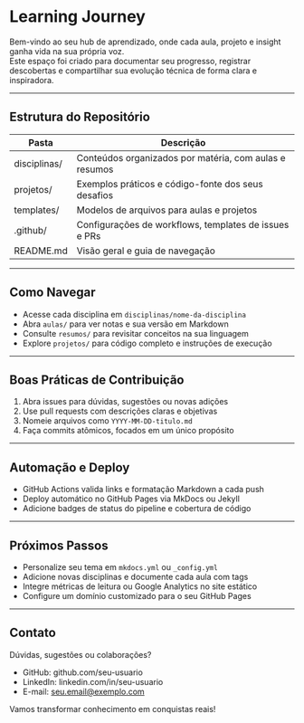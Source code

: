 # Learning Journey

Bem-vindo ao seu hub de aprendizado, onde cada aula, projeto e insight ganha vida na sua própria voz.  
Este espaço foi criado para documentar seu progresso, registrar descobertas e compartilhar sua evolução técnica de forma clara e inspiradora.  

---

## Estrutura do Repositório

| Pasta         | Descrição                                                   |
|---------------|-------------------------------------------------------------|
| disciplinas/  | Conteúdos organizados por matéria, com aulas e resumos      |
| projetos/     | Exemplos práticos e código-fonte dos seus desafios          |
| templates/    | Modelos de arquivos para aulas e projetos                   |
| .github/      | Configurações de workflows, templates de issues e PRs       |
| README.md     | Visão geral e guia de navegação                             |

---

## Como Navegar

- Acesse cada disciplina em `disciplinas/nome-da-disciplina`  
- Abra `aulas/` para ver notas e sua versão em Markdown  
- Consulte `resumos/` para revisitar conceitos na sua linguagem  
- Explore `projetos/` para código completo e instruções de execução  

---

## Boas Práticas de Contribuição

1. Abra issues para dúvidas, sugestões ou novas adições  
2. Use pull requests com descrições claras e objetivas  
3. Nomeie arquivos como `YYYY-MM-DD-titulo.md`  
4. Faça commits atômicos, focados em um único propósito  

---

## Automação e Deploy

- GitHub Actions valida links e formatação Markdown a cada push  
- Deploy automático no GitHub Pages via MkDocs ou Jekyll  
- Adicione badges de status do pipeline e cobertura de código  

---

## Próximos Passos

- Personalize seu tema em `mkdocs.yml` ou `_config.yml`  
- Adicione novas disciplinas e documente cada aula com tags  
- Integre métricas de leitura ou Google Analytics no site estático  
- Configure um domínio customizado para o seu GitHub Pages  

---

## Contato

Dúvidas, sugestões ou colaborações?  
- GitHub: github.com/seu-usuario  
- LinkedIn: linkedin.com/in/seu-usuario  
- E-mail: seu.email@exemplo.com  

Vamos transformar conhecimento em conquistas reais!  
